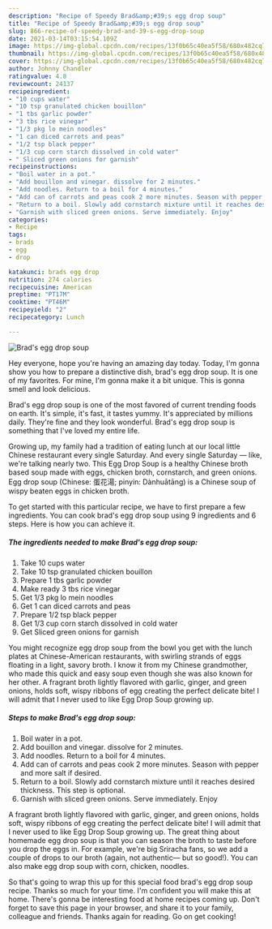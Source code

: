 ```yaml
---
description: "Recipe of Speedy Brad&amp;#39;s egg drop soup"
title: "Recipe of Speedy Brad&amp;#39;s egg drop soup"
slug: 866-recipe-of-speedy-brad-and-39-s-egg-drop-soup
date: 2021-03-14T03:15:54.109Z
image: https://img-global.cpcdn.com/recipes/13f0b65c40ea5f58/680x482cq70/brads-egg-drop-soup-recipe-main-photo.jpg
thumbnail: https://img-global.cpcdn.com/recipes/13f0b65c40ea5f58/680x482cq70/brads-egg-drop-soup-recipe-main-photo.jpg
cover: https://img-global.cpcdn.com/recipes/13f0b65c40ea5f58/680x482cq70/brads-egg-drop-soup-recipe-main-photo.jpg
author: Johnny Chandler
ratingvalue: 4.8
reviewcount: 24137
recipeingredient:
- "10 cups water"
- "10 tsp granulated chicken bouillon"
- "1 tbs garlic powder"
- "3 tbs rice vinegar"
- "1/3 pkg lo mein noodles"
- "1 can diced carrots and peas"
- "1/2 tsp black pepper"
- "1/3 cup corn starch dissolved in cold water"
- " Sliced green onions for garnish"
recipeinstructions:
- "Boil water in a pot."
- "Add bouillon and vinegar. dissolve for 2 minutes."
- "Add noodles. Return to a boil for 4 minutes."
- "Add can of carrots and peas cook 2 more minutes. Season with pepper and more salt if desired."
- "Return to a boil. Slowly add cornstarch mixture until it reaches desired thickness. This step is optional."
- "Garnish with sliced green onions. Serve immediately. Enjoy"
categories:
- Recipe
tags:
- brads
- egg
- drop

katakunci: brads egg drop 
nutrition: 274 calories
recipecuisine: American
preptime: "PT17M"
cooktime: "PT46M"
recipeyield: "2"
recipecategory: Lunch

---
```



![Brad&#39;s egg drop soup](https://img-global.cpcdn.com/recipes/13f0b65c40ea5f58/680x482cq70/brads-egg-drop-soup-recipe-main-photo.jpg)

Hey everyone, hope you're having an amazing day today. Today, I'm gonna show you how to prepare a distinctive dish, brad&#39;s egg drop soup. It is one of my favorites. For mine, I'm gonna make it a bit unique. This is gonna smell and look delicious.

Brad&#39;s egg drop soup is one of the most favored of current trending foods on earth. It's simple, it's fast, it tastes yummy. It's appreciated by millions daily. They're fine and they look wonderful. Brad&#39;s egg drop soup is something that I've loved my entire life.

Growing up, my family had a tradition of eating lunch at our local little Chinese restaurant every single Saturday. And every single Saturday — like, we&#39;re talking nearly two. This Egg Drop Soup is a healthy Chinese broth based soup made with eggs, chicken broth, cornstarch, and green onions. Egg drop soup (Chinese: 蛋花湯; pinyin: Dànhuātāng) is a Chinese soup of wispy beaten eggs in chicken broth.


To get started with this particular recipe, we have to first prepare a few ingredients. You can cook brad&#39;s egg drop soup using 9 ingredients and 6 steps. Here is how you can achieve it.

<!--inarticleads1-->

##### The ingredients needed to make Brad&#39;s egg drop soup:

1. Take 10 cups water
1. Take 10 tsp granulated chicken bouillon
1. Prepare 1 tbs garlic powder
1. Make ready 3 tbs rice vinegar
1. Get 1/3 pkg lo mein noodles
1. Get 1 can diced carrots and peas
1. Prepare 1/2 tsp black pepper
1. Get 1/3 cup corn starch dissolved in cold water
1. Get  Sliced green onions for garnish


You might recognize egg drop soup from the bowl you get with the lunch plates at Chinese-American restaurants, with swirling strands of eggs floating in a light, savory broth. I know it from my Chinese grandmother, who made this quick and easy soup even though she was also known for her other. A fragrant broth lightly flavored with garlic, ginger, and green onions, holds soft, wispy ribbons of egg creating the perfect delicate bite! I will admit that I never used to like Egg Drop Soup growing up. 

<!--inarticleads2-->

##### Steps to make Brad&#39;s egg drop soup:

1. Boil water in a pot.
1. Add bouillon and vinegar. dissolve for 2 minutes.
1. Add noodles. Return to a boil for 4 minutes.
1. Add can of carrots and peas cook 2 more minutes. Season with pepper and more salt if desired.
1. Return to a boil. Slowly add cornstarch mixture until it reaches desired thickness. This step is optional.
1. Garnish with sliced green onions. Serve immediately. Enjoy


A fragrant broth lightly flavored with garlic, ginger, and green onions, holds soft, wispy ribbons of egg creating the perfect delicate bite! I will admit that I never used to like Egg Drop Soup growing up. The great thing about homemade egg drop soup is that you can season the broth to taste before you drop the eggs in. For example, we&#39;re big Sriracha fans, so we add a couple of drops to our broth (again, not authentic— but so good!). You can also make egg drop soup with corn, chicken, noodles. 

So that's going to wrap this up for this special food brad&#39;s egg drop soup recipe. Thanks so much for your time. I'm confident you will make this at home. There's gonna be interesting food at home recipes coming up. Don't forget to save this page in your browser, and share it to your family, colleague and friends. Thanks again for reading. Go on get cooking!

